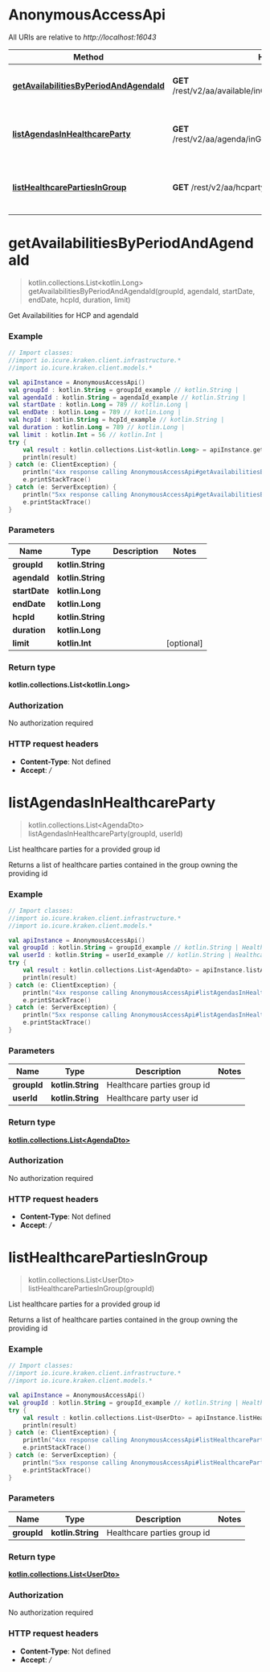 # AnonymousAccessApi

All URIs are relative to *http://localhost:16043*

Method | HTTP request | Description
------------- | ------------- | -------------
[**getAvailabilitiesByPeriodAndAgendaId**](AnonymousAccessApi.md#getAvailabilitiesByPeriodAndAgendaId) | **GET** /rest/v2/aa/available/inGroup/{groupId}/agenda/{agendaId} | Get Availabilities for HCP and agendaId
[**listAgendasInHealthcareParty**](AnonymousAccessApi.md#listAgendasInHealthcareParty) | **GET** /rest/v2/aa/agenda/inGroup/{groupId}/forUser/{userId} | List healthcare parties for a provided group id
[**listHealthcarePartiesInGroup**](AnonymousAccessApi.md#listHealthcarePartiesInGroup) | **GET** /rest/v2/aa/hcparty/inGroup/{groupId} | List healthcare parties for a provided group id


<a name="getAvailabilitiesByPeriodAndAgendaId"></a>
# **getAvailabilitiesByPeriodAndAgendaId**
> kotlin.collections.List&lt;kotlin.Long&gt; getAvailabilitiesByPeriodAndAgendaId(groupId, agendaId, startDate, endDate, hcpId, duration, limit)

Get Availabilities for HCP and agendaId

### Example
```kotlin
// Import classes:
//import io.icure.kraken.client.infrastructure.*
//import io.icure.kraken.client.models.*

val apiInstance = AnonymousAccessApi()
val groupId : kotlin.String = groupId_example // kotlin.String | 
val agendaId : kotlin.String = agendaId_example // kotlin.String | 
val startDate : kotlin.Long = 789 // kotlin.Long | 
val endDate : kotlin.Long = 789 // kotlin.Long | 
val hcpId : kotlin.String = hcpId_example // kotlin.String | 
val duration : kotlin.Long = 789 // kotlin.Long | 
val limit : kotlin.Int = 56 // kotlin.Int | 
try {
    val result : kotlin.collections.List<kotlin.Long> = apiInstance.getAvailabilitiesByPeriodAndAgendaId(groupId, agendaId, startDate, endDate, hcpId, duration, limit)
    println(result)
} catch (e: ClientException) {
    println("4xx response calling AnonymousAccessApi#getAvailabilitiesByPeriodAndAgendaId")
    e.printStackTrace()
} catch (e: ServerException) {
    println("5xx response calling AnonymousAccessApi#getAvailabilitiesByPeriodAndAgendaId")
    e.printStackTrace()
}
```

### Parameters

Name | Type | Description  | Notes
------------- | ------------- | ------------- | -------------
 **groupId** | **kotlin.String**|  |
 **agendaId** | **kotlin.String**|  |
 **startDate** | **kotlin.Long**|  |
 **endDate** | **kotlin.Long**|  |
 **hcpId** | **kotlin.String**|  |
 **duration** | **kotlin.Long**|  |
 **limit** | **kotlin.Int**|  | [optional]

### Return type

**kotlin.collections.List&lt;kotlin.Long&gt;**

### Authorization

No authorization required

### HTTP request headers

 - **Content-Type**: Not defined
 - **Accept**: */*

<a name="listAgendasInHealthcareParty"></a>
# **listAgendasInHealthcareParty**
> kotlin.collections.List&lt;AgendaDto&gt; listAgendasInHealthcareParty(groupId, userId)

List healthcare parties for a provided group id

Returns a list of healthcare parties contained in the group owning the providing id

### Example
```kotlin
// Import classes:
//import io.icure.kraken.client.infrastructure.*
//import io.icure.kraken.client.models.*

val apiInstance = AnonymousAccessApi()
val groupId : kotlin.String = groupId_example // kotlin.String | Healthcare parties group id
val userId : kotlin.String = userId_example // kotlin.String | Healthcare party user id
try {
    val result : kotlin.collections.List<AgendaDto> = apiInstance.listAgendasInHealthcareParty(groupId, userId)
    println(result)
} catch (e: ClientException) {
    println("4xx response calling AnonymousAccessApi#listAgendasInHealthcareParty")
    e.printStackTrace()
} catch (e: ServerException) {
    println("5xx response calling AnonymousAccessApi#listAgendasInHealthcareParty")
    e.printStackTrace()
}
```

### Parameters

Name | Type | Description  | Notes
------------- | ------------- | ------------- | -------------
 **groupId** | **kotlin.String**| Healthcare parties group id |
 **userId** | **kotlin.String**| Healthcare party user id |

### Return type

[**kotlin.collections.List&lt;AgendaDto&gt;**](AgendaDto.md)

### Authorization

No authorization required

### HTTP request headers

 - **Content-Type**: Not defined
 - **Accept**: */*

<a name="listHealthcarePartiesInGroup"></a>
# **listHealthcarePartiesInGroup**
> kotlin.collections.List&lt;UserDto&gt; listHealthcarePartiesInGroup(groupId)

List healthcare parties for a provided group id

Returns a list of healthcare parties contained in the group owning the providing id

### Example
```kotlin
// Import classes:
//import io.icure.kraken.client.infrastructure.*
//import io.icure.kraken.client.models.*

val apiInstance = AnonymousAccessApi()
val groupId : kotlin.String = groupId_example // kotlin.String | Healthcare parties group id
try {
    val result : kotlin.collections.List<UserDto> = apiInstance.listHealthcarePartiesInGroup(groupId)
    println(result)
} catch (e: ClientException) {
    println("4xx response calling AnonymousAccessApi#listHealthcarePartiesInGroup")
    e.printStackTrace()
} catch (e: ServerException) {
    println("5xx response calling AnonymousAccessApi#listHealthcarePartiesInGroup")
    e.printStackTrace()
}
```

### Parameters

Name | Type | Description  | Notes
------------- | ------------- | ------------- | -------------
 **groupId** | **kotlin.String**| Healthcare parties group id |

### Return type

[**kotlin.collections.List&lt;UserDto&gt;**](UserDto.md)

### Authorization

No authorization required

### HTTP request headers

 - **Content-Type**: Not defined
 - **Accept**: */*

